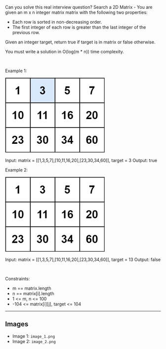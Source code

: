 Can you solve this real interview question? Search a 2D Matrix - You are given an m x n integer matrix matrix with the following two properties:

 * Each row is sorted in non-decreasing order.
 * The first integer of each row is greater than the last integer of the previous row.

Given an integer target, return true if target is in matrix or false otherwise.

You must write a solution in O(log(m * n)) time complexity.

 

Example 1:

![Example 1](./image_1.png)


Input: matrix = [[1,3,5,7],[10,11,16,20],[23,30,34,60]], target = 3
Output: true


Example 2:

![Example 2](./image_2.png)


Input: matrix = [[1,3,5,7],[10,11,16,20],[23,30,34,60]], target = 13
Output: false


 

Constraints:

 * m == matrix.length
 * n == matrix[i].length
 * 1 <= m, n <= 100
 * -104 <= matrix[i][j], target <= 104

---

## Images

- Image 1: `image_1.png`
- Image 2: `image_2.png`
